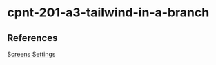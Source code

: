 # cpnt-201-a3-tailwind-in-a-branch

## References

[Screens Settings](https://tailwindcss.com/docs/screens)